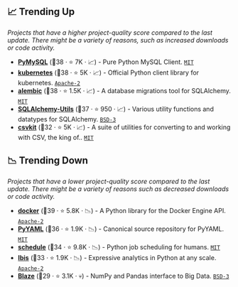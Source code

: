 ## 📈 Trending Up

_Projects that have a higher project-quality score compared to the last update. There might be a variety of reasons, such as increased downloads or code activity._

- <b><a href="https://github.com/PyMySQL/PyMySQL">PyMySQL</a></b> (🥈38 ·  ⭐ 7K · 📈) - Pure Python MySQL Client. <code><a href="http://bit.ly/34MBwT8">MIT</a></code>
- <b><a href="https://github.com/kubernetes-client/python">kubernetes</a></b> (🥈38 ·  ⭐ 5K · 📈) - Official Python client library for kubernetes. <code><a href="http://bit.ly/3nYMfla">Apache-2</a></code>
- <b><a href="https://github.com/sqlalchemy/alembic">alembic</a></b> (🥈38 ·  ⭐ 1.5K · 📈) - A database migrations tool for SQLAlchemy. <code><a href="http://bit.ly/34MBwT8">MIT</a></code>
- <b><a href="https://github.com/kvesteri/sqlalchemy-utils">SQLAlchemy-Utils</a></b> (🥈37 ·  ⭐ 950 · 📈) - Various utility functions and datatypes for SQLAlchemy. <code><a href="http://bit.ly/3aKzpTv">BSD-3</a></code>
- <b><a href="https://github.com/wireservice/csvkit">csvkit</a></b> (🥈32 ·  ⭐ 5K · 📈) - A suite of utilities for converting to and working with CSV, the king of.. <code><a href="http://bit.ly/34MBwT8">MIT</a></code>

## 📉 Trending Down

_Projects that have a lower project-quality score compared to the last update. There might be a variety of reasons such as decreased downloads or code activity._

- <b><a href="https://github.com/docker/docker-py">docker</a></b> (🥈39 ·  ⭐ 5.8K · 📉) - A Python library for the Docker Engine API. <code><a href="http://bit.ly/3nYMfla">Apache-2</a></code>
- <b><a href="https://github.com/yaml/pyyaml">PyYAML</a></b> (🥇36 ·  ⭐ 1.9K · 📉) - Canonical source repository for PyYAML. <code><a href="http://bit.ly/34MBwT8">MIT</a></code>
- <b><a href="https://github.com/dbader/schedule">schedule</a></b> (🥉34 ·  ⭐ 9.8K · 📉) - Python job scheduling for humans. <code><a href="http://bit.ly/34MBwT8">MIT</a></code>
- <b><a href="https://github.com/ibis-project/ibis">Ibis</a></b> (🥈33 ·  ⭐ 1.9K · 📉) - Expressive analytics in Python at any scale. <code><a href="http://bit.ly/3nYMfla">Apache-2</a></code>
- <b><a href="https://github.com/blaze/blaze">Blaze</a></b> (🥉29 ·  ⭐ 3.1K · 💀) - NumPy and Pandas interface to Big Data. <code><a href="http://bit.ly/3aKzpTv">BSD-3</a></code>

